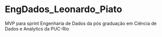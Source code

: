 # EngDados_Leonardo_Piato
MVP para sprint Engenharia de Dados da pós graduação em Ciência de Dados e Analytics da PUC-Rio
